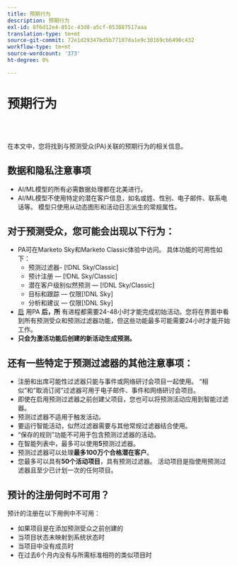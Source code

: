 ```yaml
---
title: 预期行为
description: 预期行为
exl-id: 8f6d12e4-851c-43d8-a5cf-053887517aaa
translation-type: tm+mt
source-git-commit: 72e1d29347bd5b77107da1e9c30169cb6490c432
workflow-type: tm+mt
source-wordcount: '373'
ht-degree: 0%

---
```


# 预期行为

<br> 

在本文中，您将找到与预测受众(PA)关联的预期行为的相关信息。

## 数据和隐私注意事项

* AI/ML模型的所有必需数据处理都在北美进行。
* AI/ML模型不使用特定的潜在客户信息，如名或姓、性别、电子邮件、联系电话等。 模型只使用从动态图形和活动日志派生的常规属性。

## 对于预测受众，您可能会出现以下行为：

* PA可在Marketo Sky和Marketo Classic体验中访问。 具体功能的可用性如下：
   * 预测过滤器- [!DNL Sky/Classic]
   * 预计注册 — [!DNL Sky/Classic]
   * 潜在客户级别似然预测 — [!DNL Sky/Classic]
   * 目标和跟踪 — 仅限[!DNL Sky]
   * 分析和建议 — 仅限[!DNL Sky]
* [启](/help/sky/getting-started-with-predictive-audiences.md) 用PA **后，所** 有进程都需要24-48小时才能完成初始活动。您将在界面中看到所有预测受众和预测过滤器功能，但这些功能最多可能需要24小时才能开始工作。
* **只会为激活功能后创建的新活动生成预测。**

## 还有一些特定于预测过滤器的其他注意事项：

* 注册和出席可能性过滤器只能与事件或网络研讨会项目一起使用。 “相似”和“取消订阅”过滤器可用于电子邮件、事件和网络研讨会项目。
* 即使在启用预测过滤器之前创建父项目，您也可以将预测活动应用到智能过滤器。
* 预测过滤器不适用于触发活动。
* 要运行智能活动，似然过滤器需要与其他常规过滤器结合使用。
* “保存的规则”功能不可用于包含预测过滤器的活动。
* 在智能列表中，最多可以使用&#x200B;**5**&#x200B;预测过滤器。
* 预测过滤器可以处理&#x200B;**最多100万个合格潜在客户**。
* 您最多可以具有&#x200B;**50个活动项目**，具有预测过滤器。 活动项目是指使用预测过滤器且至少已计划一次的任何项目。

## 预计的注册何时不可用？

预计的注册在以下用例中不可用：

* 如果项目是在添加预测受众之前创建的
* 当项目状态未映射到系统状态时
* 当项目中没有成员时
* 在过去6个月内没有与所需标准相符的类似项目时
